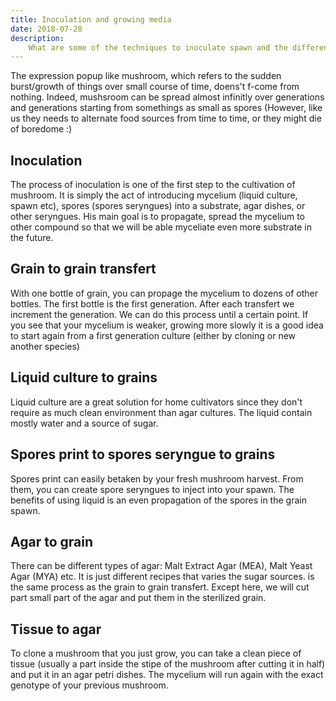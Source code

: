 ```yaml
---
title: Inoculation and growing media
date: 2018-07-28
description:
    What are some of the techniques to inoculate spawn and the differents growing media
---
```


The expression popup like mushroom, which refers to the sudden burst/growth of things over small course of time, doens't f-come from nothing.
Indeed, mushsroom can be spread almost infinitly over generations and generations starting from somethings as small as spores (However, like us they needs to alternate food sources from time to time, or they might die of boredome :)

## Inoculation

The process of inoculation is one of the first step to the cultivation of mushroom. It is simply the act of introducing mycelium (liquid culture, spawn etc), spores (spores seryngues) into a substrate, agar dishes, or other seryngues. His main goal is to propagate, spread the mycelium to other compound so that we will be able myceliate even more substrate in the future.


## Grain to grain transfert
With one bottle of grain, you can propage the mycelium to dozens of other bottles. The first bottle is the first generation. After each transfert we increment the generation. We can do this process until a certain point. If you see that your mycelium is weaker, growing more slowly it is a good idea to start again from a first generation culture (either by cloning or new another species)


## Liquid culture to grains
Liquid culture are a great solution for home cultivators since they don't require as much clean environment than agar cultures. The liquid contain mostly water and a source of sugar.

## Spores print to spores seryngue to grains
Spores print can easily betaken by your fresh mushroom harvest. From them, you can create spore seryngues to inject into your spawn. The benefits of using liquid is an even propagation of the spores in the grain spawn.

## Agar to grain 
There can be different types of agar: Malt Extract Agar (MEA), Malt Yeast Agar (MYA) etc. It is just different recipes that varies the sugar sources. is the same process as the grain to grain transfert. Except here, we will cut part small part of the agar and put them in the sterilized grain.

## Tissue to agar
To clone a mushroom that you just grow, you can take a clean piece of tissue (usually a part inside the stipe of the mushroom after cutting it in half) and put it in an agar petri dishes. The mycelium will run again with the exact genotype of your previous mushroom.
